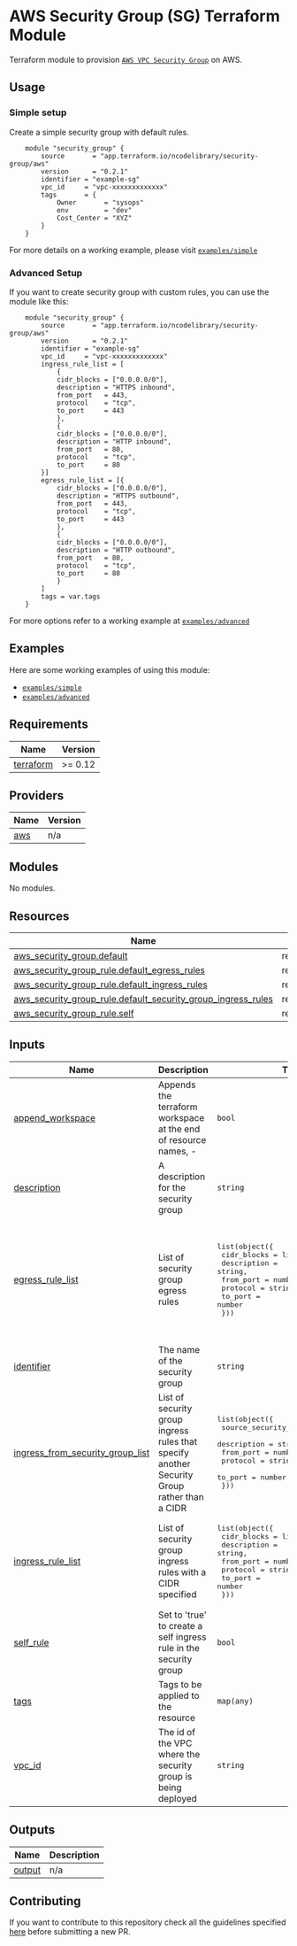 # AWS Security Group (SG) Terraform Module

Terraform module to provision [`AWS VPC Security Group`](https://docs.aws.amazon.com/vpc/latest/userguide/VPC_SecurityGroups.html) on AWS.

## Usage

### Simple setup

Create a simple security group with default rules.
```hcl
    module "security_group" {
        source       = "app.terraform.io/ncodelibrary/security-group/aws"
        version      = "0.2.1"
        identifier = "example-sg"
        vpc_id     = "vpc-xxxxxxxxxxxxx"
        tags       = {
            Owner       = "sysops"
            env         = "dev"
            Cost_Center = "XYZ"
        }
    }
```

For more details on a working example, please visit [`examples/simple`](examples/simple)

### Advanced Setup
If you want to create security group with custom rules, you can use the module like this:

```hcl
    module "security_group" {
        source       = "app.terraform.io/ncodelibrary/security-group/aws"
        version      = "0.2.1"
        identifier = "example-sg"
        vpc_id     = "vpc-xxxxxxxxxxxxx"
        ingress_rule_list = [
            {
            cidr_blocks = ["0.0.0.0/0"],
            description = "HTTPS inbound",
            from_port   = 443,
            protocol    = "tcp",
            to_port     = 443
            },
            {
            cidr_blocks = ["0.0.0.0/0"],
            description = "HTTP inbound",
            from_port   = 80,
            protocol    = "tcp",
            to_port     = 80
        }]
        egress_rule_list = [{
            cidr_blocks = ["0.0.0.0/0"],
            description = "HTTPS outbound",
            from_port   = 443,
            protocol    = "tcp",
            to_port     = 443
            },
            {
            cidr_blocks = ["0.0.0.0/0"],
            description = "HTTP outbound",
            from_port   = 80,
            protocol    = "tcp",
            to_port     = 80
            }
        ]
        tags = var.tags
    }
```

For more options refer to a working example at [`examples/advanced`](examples/advanced)

## Examples
Here are some working examples of using this module:
- [`examples/simple`](examples/simple)
- [`examples/advanced`](examples/advanced)

<!-- BEGINNING OF PRE-COMMIT-TERRAFORM DOCS HOOK -->
## Requirements

| Name | Version |
|------|---------|
| <a name="requirement_terraform"></a> [terraform](#requirement\_terraform) | >= 0.12 |

## Providers

| Name | Version |
|------|---------|
| <a name="provider_aws"></a> [aws](#provider\_aws) | n/a |

## Modules

No modules.

## Resources

| Name | Type |
|------|------|
| [aws_security_group.default](https://registry.terraform.io/providers/hashicorp/aws/latest/docs/resources/security_group) | resource |
| [aws_security_group_rule.default_egress_rules](https://registry.terraform.io/providers/hashicorp/aws/latest/docs/resources/security_group_rule) | resource |
| [aws_security_group_rule.default_ingress_rules](https://registry.terraform.io/providers/hashicorp/aws/latest/docs/resources/security_group_rule) | resource |
| [aws_security_group_rule.default_security_group_ingress_rules](https://registry.terraform.io/providers/hashicorp/aws/latest/docs/resources/security_group_rule) | resource |
| [aws_security_group_rule.self](https://registry.terraform.io/providers/hashicorp/aws/latest/docs/resources/security_group_rule) | resource |

## Inputs

| Name | Description | Type | Default | Required |
|------|-------------|------|---------|:--------:|
| <a name="input_append_workspace"></a> [append\_workspace](#input\_append\_workspace) | Appends the terraform workspace at the end of resource names, <identifier>-<worspace> | `bool` | `true` | no |
| <a name="input_description"></a> [description](#input\_description) | A description for the security group | `string` | `"Security group created by terraform"` | no |
| <a name="input_egress_rule_list"></a> [egress\_rule\_list](#input\_egress\_rule\_list) | List of security group egress rules | <pre>list(object({<br>    cidr_blocks = list(string),<br>    description = string,<br>    from_port   = number,<br>    protocol    = string,<br>    to_port     = number<br>  }))</pre> | <pre>[<br>  {<br>    "cidr_blocks": [<br>      "0.0.0.0/0"<br>    ],<br>    "description": "Default egress rule",<br>    "from_port": 0,<br>    "protocol": "all",<br>    "to_port": 65535<br>  }<br>]</pre> | no |
| <a name="input_identifier"></a> [identifier](#input\_identifier) | The name of the security group | `string` | n/a | yes |
| <a name="input_ingress_from_security_group_list"></a> [ingress\_from\_security\_group\_list](#input\_ingress\_from\_security\_group\_list) | List of security group ingress rules that specify another Security Group rather than a CIDR | <pre>list(object({<br>    source_security_group_id = string,<br>    description              = string,<br>    from_port                = number,<br>    protocol                 = string,<br>    to_port                  = number<br>  }))</pre> | `[]` | no |
| <a name="input_ingress_rule_list"></a> [ingress\_rule\_list](#input\_ingress\_rule\_list) | List of security group ingress rules with a CIDR specified | <pre>list(object({<br>    cidr_blocks = list(string),<br>    description = string,<br>    from_port   = number,<br>    protocol    = string,<br>    to_port     = number<br>  }))</pre> | `[]` | no |
| <a name="input_self_rule"></a> [self\_rule](#input\_self\_rule) | Set to 'true' to create a self ingress rule in the security group | `bool` | `false` | no |
| <a name="input_tags"></a> [tags](#input\_tags) | Tags to be applied to the resource | `map(any)` | `{}` | no |
| <a name="input_vpc_id"></a> [vpc\_id](#input\_vpc\_id) | The id of the VPC where the security group is being deployed | `string` | n/a | yes |

## Outputs

| Name | Description |
|------|-------------|
| <a name="output_output"></a> [output](#output\_output) | n/a |
<!-- END OF PRE-COMMIT-TERRAFORM DOCS HOOK -->

## Contributing
If you want to contribute to this repository check all the guidelines specified [here](.github/CONTRIBUTING.md) before submitting a new PR.

